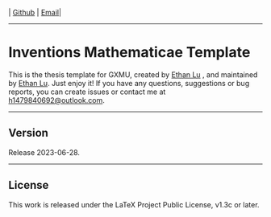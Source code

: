 <!-- Author : Ethan Lu-->
<!-- Program Email: h1479840692@outlook.com -->

 | [Github](https://github.com/BeautyLaTeX/GXMU-Thesis) | [Email](https://h1479840692@outlook.com)|


-------

# Inventions Mathematicae Template



This is the thesis template for GXMU, created by [Ethan Lu](https://github.com/BeautyLaTeX) , and maintained by [Ethan Lu](https://github.com/BeautyLaTeX/GXMU-Thesis). Just enjoy it! If you have any questions, suggestions or bug reports, you can create issues or contact me at h1479840692@outlook.com.

---
## Version

Release 2023-06-28.

---
## License

This work is released under the LaTeX Project Public License, v1.3c or later.
















